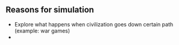 ## Reasons for simulation
- Explore what happens when civilization goes down certain path (example: war games)
- 
